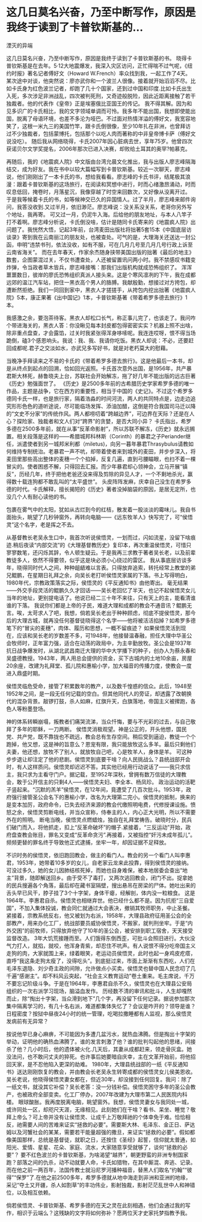 # 这几日莫名兴奋，乃至中断写作，原因是我终于读到了卡普钦斯基的...

湮灭的异端

这几日莫名兴奋，乃至中断写作，原因是我终于读到了卡普钦斯基的书。 晓得卡普钦斯基是在去年。5·12大地震爆发，我深入灾区访问，正忙得喘不过气呢，《纽约时报》著名记者傅好文（Howard W.French）率众找到我，一起工作了4天。某次途中对谈，他突然说：廖亦武你和一个波兰人很像。接着就开始滔滔不尽。比如卡氏身为红色波兰记者，却跑了几十个国家，还到过中国和印度.比如卡氏出生入死，多次涉足非洲战乱，四次被判死刑，又奇迹般脱险，因此近距离接触了若干独裁者。他的代表作《皇帝》正是埃塞俄比亚国王的传记。 我不得其解。因为和见多识广的卡氏相比，我的文字领域单调而可怜。我多年不能出国，我想即使能出国，脱离了母语环境，也差不多沦为哑巴。不过面对热情洋溢的傅好文，我宽容地笑了，这根一米九三的美国竹竿，跟卡氏倒很像，至少10年扎在非洲，也曾拜访过不少独裁者，包括蒙博托，包括那个以吃人肉而著称的中非皇帝博卡萨（傅好文说没吃）。 随后我从网络晓得，卡氏2007年因心脏病去世，享年75岁。他曾四次获诺贝尔文学奖提名，2006年那次已进入决赛，却败给土耳其的奥罕?帕慕克。

再随后，我的《地震疯人院》中文版由台湾允晨文化推出，我与出版人廖志峰隔海结交，成为好友。我在书中以较大篇幅写到卡普钦斯基。较近一次聊天，廖志峰说，他们刚刚出了一本卡氏的书，想给我看看。廖志峰的卡氏书评，结尾极其浪漫：跟着卡普钦斯基的这场旅行，在阅读和冥想中进行，时而心绪激昂涌动，时而叹息低回，掩卷时，月落星沉，我像穿越了时空来回数次，又好像从没离开过。 于是我等候着卡氏的书，如等候神交已久的异国情人。过了半月，廖志峰来邮件询问，我答没收到.又过半月，依旧渺茫。廖志峰说：没关系没关系，老哥你另外写个地址，我再寄。 可又过一月，仍泥牛入海。后给他的朋友地址，与本人八竿子打不着啊。廖志峰分析说，卡氏倒没啥，估计是随同卡氏寄来的《地震疯人院》出问题了。我恍然大悟，记起3年前，台湾麦田出版社将拙著5套15本《中国底层访谈录》寄到我在云南丽江的朋友处，也被查处。可气的是，大理海关还送达一封公函，申明“违禁书刊，依法没收，如有不服，可在几月几号至几月几号行政上诉至云南省海关”。 而在去年春天，作家余杰随身挟带美国出版的拙著《最后的地主》数套，企图蒙混过关，不仅书遭查处，人还被留置讯问两小时。我不禁感叹书籍变炸弹，令当政者草木皆兵，廖志峰接嘴：那我们出版机构就成恐怖组织了。 浑浑噩噩数日，彼岸的廖氏恐怖组织真派人接头来。这是个寒风凛冽的下午，我在成都远郊的温江汽车站，把住一黑衣高个男人的胳膊。我献殷勤，想接过对方挎包，却遭断然拒绝。我们一同回到家中，黑衣人才搓搓手，从挎包内挖出拙著《地震疯人院》5本，康正果著《出中国记》1本，卡普钦斯基著《带着希罗多德去旅行》1本。

我感激之余，要泡茶待客。黑衣人却松口长气，称正事儿完了，也该走了。我问咋个带进海关的，黑衣人答：你没瞅见每本封皮都包得密密实实？机器上照不出啥，除非重点盘查，才会露馅，过关时我紧张得浑身哆嗦呢。我连连哎呀，恨不得当场跪倒，磕3个感恩响头。我说：我、我、我请你吃饭。黑衣人却说：不必，还要赶回成都呢.君子之交淡如水，亦武兄多写好书，就是对老朽莫大的慰藉。

当晚净手拜读来之不易的卡氏的《带着希罗多德去旅行》。这是他最后一本书，却是从终点到起点的回溯，恰如回光返照。卡氏首次意外出国，是1956年，共产暴君斯大林死，赫鲁晓夫上台，苏联社会开始解冻，拖了好几年不能出版的远古巨著《历史》勉强面世了。 《历史》是2500多年前的古希腊历史学家希罗多德的唯一作品，主题是战争，它在西方的重要性，相当于中国的《史记》。不过这个希罗多德同卡氏一样，也是旅行家，隔着浩淼的时间河流，两人的共同特点是，边走边追究形形色色的道听途说，尽可能临场发挥、添油加醋，这倒是符合我国司马迁以降的“文史不分家”的传统作风。两人都唠叨着“跨越边界”，可边界在天际？还是在人心？探险家、独裁者和文人们对“跨界”的贪婪，是否大同小异？ 卡氏指出，希罗多德在2500多年前，就在从事“反革命影射”，所以苏联不解冻，《历史》就永远搁置。相关段落是这样的——希腊城邦科林斯（Corinth）的暴君之子Periander继任，派遣使者到另一城邦米利都（miletus)，向另一暮年暴君Thrasybulus请教如何维持专制统治。老暴君一声不吭，却带着使者来到城外的麦田，并步步深入，将麦田里那些高出整体的麦穗一个个掐掉，反复几遍，直到弓腰瞄眼，也扫不着一棵冒尖的。使者困惑不解，只得回去汇报。而少年暴君却心领神会，立马开展“镇反”，历经几年，终于把他老爸还没来得及剪除的异见人才，一个不剩地杀光，赢得数十载连狗都不敢乱叫的“太平盛世”。 头皮阵阵发麻，庆幸自己没生在希罗多德的时代。卡氏解释，擅长揭短的《历史》著者没掉脑袋的原因，是居无定所，也没几个人有耐心读他的书。

包裹在雾气中的太阳，犹如从古烂到今的红桔，散发着一股淡淡的霉味儿。我自书面抬头，眺望了几秒钟窗外，再转向电脑——《远东牧羊人》快写完了，可“侯悟灵”这个名字，老是挥之不去。

从基督教长老吴永生口中，我首次听说侯悟灵，一划而过，闪如流星，没留下啥痕迹.稍后夜读“内部交流”的《大理基督教历史》复印本，再次重温侯悟灵，可惜只寥寥数笔，还闪烁其辞，令人顿生疑云。于是我再三求教于著者吴长老，以及前辈教徒多人，依然不得要领，似乎这是块必须小心绕过的雷区。 我从事底层访谈多年，晓得同时代人之间，种种龃龉难以言表。只得放弃追索，转托经常上教堂的弟兄鲲鹏，在星期日礼拜之余，向吴长老打听侯悟灵家属的下落。书上写得明白，1980年代，宗教政策落实之际，侯悟灵的《平反通知书》由他寄出。 毫无结果——外交手段灵活的鲲鹏久久才回话——吴长老回忆了半天，也记不起侯悟灵女儿当年的地址，更别提电话了。他说已经二三十年不来往，只有天上的主，能看清谁谁的下落。 我说你们都是上帝的子民，难道大理和成都的教会不通音讯？鲲鹏无言。唉，太苛求人了吧，我想，倘若吴长老出于种种顾虑，彻底不提侯悟灵，那今后的大理古城，就再没任何基督徒晓得这个名字——他将被活活掐掉？如希罗多德笔下的“冒尖的麦穗”，肉体、履历和思想，一概不留痕迹？ 如果侯悟灵活到现在，应该和吴长老的岁数差不多，可1948年，他接替温春融，担任大理中华圣公会牧师时，正年富力强，适合在动荡的政局中，为主辛勤放牧。圣公会是1937年抗日战争爆发时，从湖北武昌南迁大理的华中大学播下的种子，创办人为蔡永春和吴盛德教授。1943年，两人用总会提供的资金，买下古城内的土地10余亩，房屋20余座，改建为礼拜堂、孤儿院和惠榆小学，加大福音的传播力度，使教会一度进入鼎盛时期。

侯悟灵临危受命，接管了积累数年的教产，以及数千惶惑的信众。此后，1948至1952年之间，是一段无任何记载的空白。但其他同代人的旁证，却透露了改朝换代的混杂背景。敲锣打鼓，杀人如麻，红旗升天，白旗落地，帝国主义被撵跑，各色人等粉墨登场。

神的体系转瞬崩塌，叛教者们痛哭流涕，当众忏悔，要与不光彩的过去，与自己敬拜了多年的耶稣，一刀两断。 侯悟灵消极观望。神是公正的，开头他想，国民党、共产党，既不靠拢也不疏远，教会总有生存空间。稍后受到逼迫，教徒一个个跑掉，他又想，这是神的旨意么？恩宠有限，我只能放牧这么多羊。最后只剩他们夫妻，他还想，放牧不了别人，就放牧自己吧，心是牧羊人，身体是羊。 可这种步步退让却注定了他的悲剧。侯悟灵到底要干啥？向人民挑战么？县统战部开会时，有人这样质问。侯悟灵却迟迟不答。其实他已经用行动说话了——我只求信主，我只求为主看守门户。据记载，至1952年深秋，曾拥有数万信徒的大理教会，敢于公开信主的只剩4人——侯悟灵夫妇、李全本、杨凤珍。 政治运动的活靶子竖起来。“沉默的羔羊”侯悟灵，在12年间，竟遭受了几百次批斗。1953年，政府强行接管圣公会名下的惠榆小学，改名为大理第二完小。侯悟灵的抵制，换来的是变本加厉，政府命令，已失去经济来源的教会代缴照明电费，代修授课设施。愤怒之余，侯悟灵剪断电线，并当众宣称，侍奉主的人，内心正大光明，所以不需要外在的照明。 断电当晚，侯悟灵点燃蜡烛，独自在礼拜堂祷告。破晓时分，民兵们破门而入，将他抓走，扣上“反革命破坏”的帽子.紧接着，“三反运动”开始，政府盘查教会账目，罪名又变成“反革命贪污”.再接着，又被指控“奸污未成年孤儿”。频频更替的罪名终于导致他正式逮捕，坐牢一年，却因证据不足释放。

不识时务的侯悟灵，依旧跑回教会，做主的看门人。教会的另一个看门人叫李惠君，1953年，她带着10多岁的女儿，自老家云龙来此投靠，得到侯悟灵的接纳。可没过多久，她的女儿因肺结核死掉，而她也自身难保，被本地居委会查出“地主”背景，随即解送回乡。由于受不了毒打，又两次逃回教会，闭门不出。捉拿她的民兵搜遍各个角落，最后却在藏书室隔壁，搜出悬吊在房梁的尸体。她吐出来的舌头早已风干，脖子挂了3个十字架，身体干瘪，经解剖，体内没一粒粮食。 这是1964年。李惠君自杀。侯悟灵也相继弃世。他已经什么都不是。因为抗拒“三自爱国”，不加入集体投诚，教会同仁就通过大会表决，撤销其牧师职务，中止圣餐。紧接着，宗教系统反右，他又被划为右派，1958年，大理县政府征用圣公会的全部教产，用来办化工厂，统战部要员威协侯悟灵，不搬家，就判刑坐牢。于是“内外交困”的前牧师，只得放弃他守了10年的圣公会，被安排到职工宿舍，天天接受监督改造。 3年大饥荒接踵而至。人们饿得东倒西歪，可批斗会照旧进行。大伙没气力打人，就掐，就咬，他浑身青紫，却忍住不吭声。有人说恨不得分吃帝国主义走狗的肉，大家就围上来，绿着眼笑，老运动员侯悟灵，此时也起一身鸡皮疙瘩，直呼“我这条走狗太瘦了，没得吃头”。到底挺过来，市面上渐渐有东西吃，人们在毛泽东退隐、刘少奇主政的间隙，允许做点小买卖。侯悟灵也替中国人民念叨了几千遍“感谢主”。却不料风云突起，“社会主义教育运动”卷土重来。毛主席说，千万不要忘记阶级斗争。于是在1964年，李惠君自杀不久，侯悟灵也在大理县公安局组织的一次右派学习现场，脑溢血发作。 历经数不清的审讯和批斗，人生却嘎然而止，除“掏出十字架，当众滑到地下”几个字，再没留下任何记录。据说参加那次集中隔离学习的，有几十名右派，难道都集体失忆了？会议是咋开的？领导是谁？日程密度？按狱中昼夜24小时的统一管理，吃喝拉撒睡都有人监视，那么侯悟灵发病前有无异常？

按说他早已身心麻痹，不可能因为多遭几盆污水，就热血沸腾。但是掏出十字架的举动，证明他的确热血沸腾了。谁的发言刺激了他？谁的批判勾起他的思绪，间接杀了他？几小时后，他的遗体被火化.几天后，其妻从成都赶来，领走骨灰盒。她没法问，也不敢问丈夫的猝死。也许事后她要暗自庆幸，主在文革开始前，将他招回天家，是不忍他陷入更深的劫难。 1980年，大理县统战部的一纸《平反通知书》送达刚刚恢复的教会，并由教会长老吴永生转寄成都的侯悟灵女儿侯美恩收。吴长老说，他晓得侯悟灵妻女都在，但近30年，却没接到任何回复。我问：除了一纸文书，就没其它补偿？吴长老答：没一分钱补偿。侯悟灵困守多年的圣公会教产，也被政府全部变卖。化工厂停办，2007年改建为大理市第二人民医院内科楼。 眼球酸胀。我再度脱离电脑，眺望窗外。我想，侯悟灵妻女与我同处一城，或许同处一区，却咫尺天涯，无缘相见。此刻她们在干啥？看书、呆坐、睡觉？敬拜上帝么？可上帝并没有让侯悟灵、让成千上万敬拜祂的个体幸免于难。恰恰相反，祂需要人间的苦难来证实“拯救的必要”。需要斯大林、毛泽东、金正日、萨达姆以及河蟹社会的某某，需要若干能量超强的撒旦，来证实“拯救的必要”。假如都像美国那样，总统是基督徒，就职之日，还按住《圣经》起誓，信仰就太普通，如阳光、爱情、星星、花朵、家庭、流水，大家随意享受就够了，谈何“拯救的必要”？ 要不红色波兰的卡普钦斯基，为啥渴望“越界”，朝更野蛮的非洲专制国家跑？部落之间的仇杀，动不动就要人命，卡氏如猎物，在其中厮混、奔逃、记录。而在他之前一两百年，法国传教士就沿尼罗河播种福音，替黑人们取名“约翰”“彼得”“保罗”了.在他之前2500多年，希罗多德就从地中海走到非洲和亚洲的地缘，采记“夺土又开疆，杀人如割草”的丰功伟业，影射独裁，影射茫茫乱世中人和神错位，以及相互依赖。

倘若侯悟灵、卡普钦斯基、希罗多德的在天之灵在此刻相遇，他们会通过我的写作，相识于云端么？这残缺的文字将如何弥补？愿两位天才史家托梦指教予我。